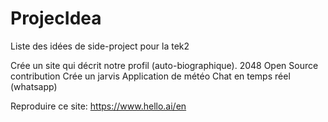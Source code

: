 # ProjecIdea
Liste des idées de side-project pour la tek2

Crée un site qui décrit notre profil (auto-biographique). 
2048
Open Source contribution
Crée un jarvis
Application de météo
Chat en temps réel (whatsapp)


Reproduire ce site:
https://www.hello.ai/en
